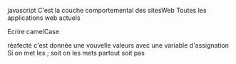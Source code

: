 javascript 
C'est la couche comportemental des sitesWeb
Toutes les applications web actuels

Ecrire camelCase

réafecté c'est donnée une vouvelle valeurs avec une variable d'assignation
Si on met les ; soit on les mets partout soit pas